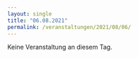 ```yaml
---
layout: single
title: "06.08.2021"
permalink: /veranstaltungen/2021/08/06/
---
```


Keine Veranstaltung an diesem Tag.
